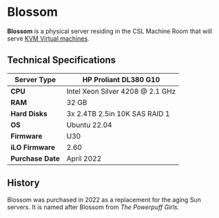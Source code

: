 # Blossom

**Blossom** is a physical server residing in the CSL Machine Room that will serve [KVM Virtual machines](../../technologies/virtualization-stack/).

## Technical Specifications

| **Server Type**   | HP Proliant DL380 G10            |
| ----------------- | -------------------------------- |
| **CPU**           | Intel Xeon Silver 4208 @ 2.1 GHz |
| **RAM**           | 32 GB                            |
| **Hard Disks**    | 3x 2.4TB 2.5in 10K SAS RAID 1    |
| **OS**            | Ubuntu 22.04                     |
| **Firmware**      | U30                              |
| **iLO Firmware**  | 2.60                             |
| **Purchase Date** | April 2022                       |

## History

Blossom was purchased in 2022 as a replacement for the aging Sun servers. It is named after Blossom from _The Powerpuff Girls._
